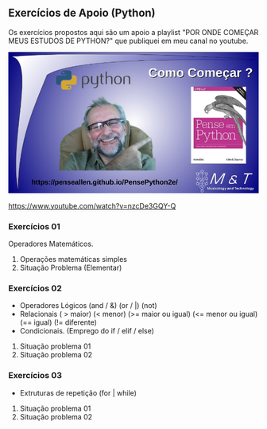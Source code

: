 ## Exercícios de Apoio (Python)
Os exercícios propostos aqui são um apoio a playlist "POR ONDE COMEÇAR MEUS ESTUDOS DE PYTHON?" que publiquei em meu canal no youtube. 

![](assets/images/capa_abertura.png)

<https://www.youtube.com/watch?v=nzcDe3GQY-Q>


### Exercícios 01
Operadores Matemáticos.
1. Operações matemáticas simples
2. Situação Problema (Elementar)

### Exercícios 02
* Operadores Lógicos (and / &) (or / |) (not)
* Relacionais ( > maior) (< menor) (>= maior ou igual) (<= menor ou igual) (== igual) (!= diferente)
* Condicionais. (Emprego do if / elif / else)
1. Situação problema 01
2. Situação problema 02

### Exercícios 03
* Extruturas de repetição (for | while)
1. Situação problema 01
2. Situação problema 02